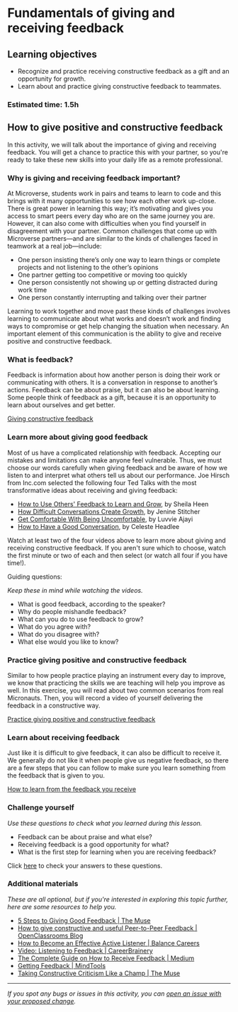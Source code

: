 # Fundamentals of giving and receiving feedback

## Learning objectives

- Recognize and practice receiving constructive feedback as a gift and an opportunity for growth.
- Learn about and practice giving constructive feedback to teammates.

### Estimated time: 1.5h

## How to give positive and constructive feedback

In this activity, we will talk about the importance of giving and receiving feedback. You will get a chance to practice this with your partner, so you're ready to take these new skills into your daily life as a remote professional.

### Why is giving and receiving feedback important?

At Microverse, students work in pairs and teams to learn to code and this brings with it many opportunities to see how each other work up-close. There is great power in learning this way; it’s motivating and gives you access to smart peers every day who are on the same journey you are. However, it can also come with difficulties when you find yourself in disagreement with your partner. Common challenges that come up with Microverse partners—and are similar to the kinds of challenges faced in teamwork at a real job—include:

- One person insisting there’s only one way to learn things or complete projects and not listening to the other’s opinions
- One partner getting too competitive or moving too quickly
- One person consistently not showing up or getting distracted during work time
- One person constantly interrupting and talking over their partner

Learning to work together and move past these kinds of challenges involves learning to communicate about what works and doesn’t work and finding ways to compromise or get help changing the situation when necessary. An important element of this communication is the ability to give and receive positive and constructive feedback.

### What is feedback?

Feedback is information about how another person is doing their work or communicating with others. It is a conversation in response to another’s actions. Feedback can be about praise, but it can also be about learning. Some people think of feedback as a gift, because it is an opportunity to learn about ourselves and get better.

[Giving constructive feedback](giving-constructive-feedback.md)

### Learn more about giving good feedback

Most of us have a complicated relationship with feedback. Accepting our mistakes and limitations can make anyone feel vulnerable. Thus, we must choose our words carefully when giving feedback and be aware of how we listen to and interpret what others tell us about our performance. 
Joe Hirsch from Inc.com selected the following four Ted Talks with the most transformative ideas about receiving and giving feedback:

- [How to Use Others' Feedback to Learn and Grow](https://www.youtube.com/watch?v=FQNbaKkYk_Q), by Sheila Heen
- [How Difficult Conversations Create Growth](https://www.youtube.com/watch?v=vPOboio9g4I), by Jenine Stitcher
- [Get Comfortable With Being Uncomfortable](https://www.ted.com/talks/luvvie_ajayi_jones_get_comfortable_with_being_uncomfortable?language=en), by Luvvie Ajayi
- [How to Have a Good Conversation](https://youtu.be/H6n3iNh4XLI), by Celeste Headlee

Watch at least two of the four videos above to learn more about giving and receiving constructive feedback. If you aren't sure which to choose, watch the first minute or two of each and then select (or watch all four if you have time!).

Guiding questions:

*Keep these in mind while watching the videos.*

- What is good feedback, according to the speaker?
- Why do people mishandle feedback?
- What can you do to use feedback to grow?
- What do you agree with?
- What do you disagree with?
- What else would you like to know?


### Practice giving positive and constructive feedback

Similar to how people practice playing an instrument every day to improve, we know that practicing the skills we are teaching will help you improve as well. In this exercise, you will read about two common scenarios from real Micronauts. Then, you will record a video of yourself delivering the feedback in a constructive way.

[Practice giving positive and constructive feedback](practice-giving-positive-and-constructive-feedback.md)

### Learn about receiving feedback

Just like it is difficult to give feedback, it can also be difficult to receive it. We generally do not like it when people give us negative feedback, so there are a few steps that you can follow to make sure you learn something from the feedback that is given to you.

[How to learn from the feedback you receive](how-to-learn-from-the-feedback-you-receive.md)

### Challenge yourself

*Use these questions to check what you learned during this lesson.*

- Feedback can be about praise and what else?
- Receiving feedback is a good opportunity for what?
- What is the first step for learning when you are receiving feedback?

Click [here](challenge-yourself-answers.md) to check your answers to these questions.

### Additional materials

*These are all optional, but if you're interested in exploring this topic further, here are some resources to help you.*

- [5 Steps to Giving Good Feedback | The Muse](https://www.themuse.com/advice/5-steps-to-giving-good-feedback)
- [How to give constructive and useful Peer-to-Peer Feedback | OpenClassrooms Blog](https://blog.openclassrooms.com/en/2019/06/18/how-to-give-constructive-and-useful-peer-to-peer-feedback/)
- [How to Become an Effective Active Listener | Balance Careers](https://www.thebalancecareers.com/want-to-become-a-better-listener-1918650)
- [Video: Listening to Feedback | CareerBrainery](https://www.youtube.com/watch?v=6QupnaPvz4Q)
- [The Complete Guide on How to Receive Feedback | Medium](https://medium.com/live-your-life-on-purpose/the-complete-guide-on-how-to-receive-feedback-f25c29913c93)
- [Getting Feedback | MindTools](https://www.mindtools.com/pages/article/getting-feedback.htm)
- [Taking Constructive Criticism Like a Champ | The Muse](https://www.themuse.com/advice/taking-constructive-criticism-like-a-champ)


------

_If you spot any bugs or issues in this activity, you can [open an issue with your proposed change](https://github.com/microverseinc/curriculum-transversal-skills/blob/main/git-github/articles/open_issue.md)._
